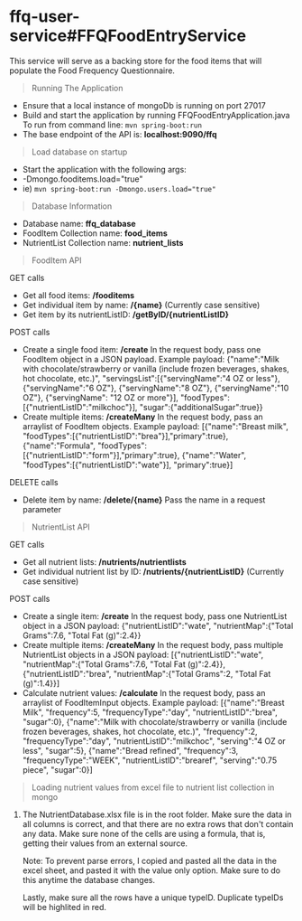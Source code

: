 # ffq-user-service#FFQFoodEntryService

This service will serve as a backing store for the food items that will populate the Food Frequency Questionnaire. 

>Running The Application
- Ensure that a local instance of mongoDb is running on port 27017
- Build and start the application by running FFQFoodEntryApplication.java
    To run from command line: ``mvn spring-boot:run``
- The base endpoint of the API is: **localhost:9090/ffq**

>Load database on startup
- Start the application with the following args: 
- -Dmongo.fooditems.load="true"
- ie) ``mvn spring-boot:run -Dmongo.users.load="true"``

>Database Information
- Database name: **ffq_database**
- FoodItem Collection name: **food_items**
- NutrientList Collection name: **nutrient_lists**

>FoodItem API

GET calls
- Get all food items: **/fooditems**
- Get individual item by name: **/{name}**    (Currently case sensitive)
- Get item by its nutrientListID: **/getByID/{nutrientListID}** 

POST calls
- Create a single food item: **/create**
    In the request body, pass one FoodItem object in a JSON payload. 
    Example payload:
    {"name":"Milk with chocolate/strawberry or vanilla (include frozen beverages, shakes, hot chocolate, etc.)", "servingsList":[{"servingName":"4 OZ or less"},{"servingName":"6 OZ"}, {"servingName":"8 OZ"}, {"servingName":"10 OZ"}, {"servingName": "12 OZ or more"}], "foodTypes":[{"nutrientListID":"milkchoc"}], "sugar":{"additionalSugar":true}}
- Create multiple items: **/createMany**
    In the request body, pass an arraylist of FoodItem objects.
    Example payload:
    [{"name":"Breast milk", "foodTypes":[{"nutrientListID":"brea"}],"primary":true},
    {"name":"Formula", "foodTypes":[{"nutrientListID":"form"}],"primary":true},
    {"name":"Water", "foodTypes":[{"nutrientListID":"wate"}], "primary":true}]

DELETE calls
- Delete item by name: **/delete/{name}**
    Pass the name in a request parameter


>NutrientList API

GET calls
- Get all nutrient lists: **/nutrients/nutrientlists**
- Get individual nutrient list by ID: **/nutrients/{nutrientListID}**    (Currently case sensitive)

POST calls
- Create a single item: **/create**
    In the request body, pass one NutrientList object in a JSON payload:
    {"nutrientListID":"wate", "nutrientMap":{"Total Grams":7.6, "Total Fat (g)":2.4}}
- Create multiple items: **/createMany**
    In the request body, pass multiple NutrientList objects in a JSON payload:
    [{"nutrientListID":"wate", "nutrientMap":{"Total Grams":7.6, "Total Fat (g)":2.4}},
    {"nutrientListID":"brea", "nutrientMap":{"Total Grams":2, "Total Fat (g)":1.4}}]
- Calculate nutrient values: **/calculate**
    In the request body, pass an arraylist of FoodItemInput objects.
    Example payload:
    [{"name":"Breast Milk", "frequency":5, "frequencyType":"day", "nutrientListID":"brea", "sugar":0}, 
    {"name":"Milk with chocolate/strawberry or vanilla (include frozen beverages, shakes, hot chocolate, etc.)", "frequency":2, "frequencyType":"day", "nutrientListID":"milkchoc", "serving":"4 OZ or less", "sugar":5}, 
    {"name":"Bread refined", "frequency":3, "frequencyType":"WEEK", "nutrientListID":"brearef", "serving":"0.75 piece", "sugar":0}]



>Loading nutrient values from excel file to nutrient list collection in mongo
1) The NutrientDatabase.xlsx file is in the root folder. Make sure the data in all columns is correct,
and that there are no extra rows that don't contain any data. Make sure none of the cells are using a 
formula, that is, getting their values from an external source.

    Note: To prevent parse errors, I copied and pasted all the data in the excel sheet, and pasted it with
    the value only option. Make sure to do this anytime the database changes.

    Lastly, make sure all the rows have a unique typeID. Duplicate typeIDs will be highlited in red.




